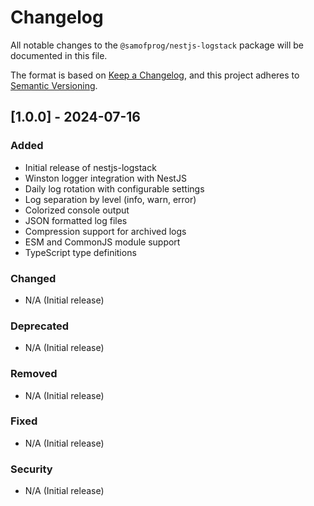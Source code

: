# Changelog

All notable changes to the `@samofprog/nestjs-logstack` package will be documented in this file.

The format is based on [Keep a Changelog](https://keepachangelog.com/en/1.0.0/),
and this project adheres to [Semantic Versioning](https://semver.org/spec/v2.0.0.html).

## [1.0.0] - 2024-07-16

### Added
- Initial release of nestjs-logstack
- Winston logger integration with NestJS
- Daily log rotation with configurable settings
- Log separation by level (info, warn, error)
- Colorized console output
- JSON formatted log files
- Compression support for archived logs
- ESM and CommonJS module support
- TypeScript type definitions

### Changed
- N/A (Initial release)

### Deprecated
- N/A (Initial release)

### Removed
- N/A (Initial release)

### Fixed
- N/A (Initial release)

### Security
- N/A (Initial release)
